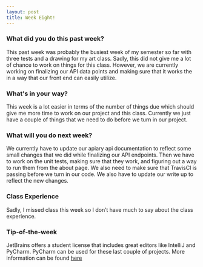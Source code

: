 ```yaml
---
layout: post
title: Week Eight!
---
```


### What did you do this past week?

This past week was probably the busiest week of my semester so far with three tests and a drawing for my art class. Sadly, this did not give me a lot of chance to work on things for this class. However, we are currently working on finalizing our API data points and making sure that it works the in a way that our front end can easily utilize. 

### What's in your way?

This week is a lot easier in terms of the number of things due which should give me more time to work on our project and this class. Currently we just have a couple of things that we need to do before we turn in our project.

### What will you do next week?

We currently have to update our apiary api documentation to reflect some small changes that we did while finalizing our API endpoints. Then we have to work on the unit tests, making sure that they work, and figuring out a way to run them from the about page. We also need to make sure that TravisCI is passing before we turn in our code. We also have to update our write up to reflect the new changes.

### Class Experience

Sadly, I missed class this week so I don’t have much to say about the class experience.

### Tip-of-the-week

JetBrains offers a student license that includes great editors like IntelliJ and PyCharm. PyCharm can be used for these last couple of projects. More information can be found [here](https://www.jetbrains.com/student/)
